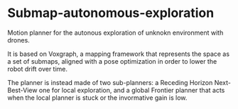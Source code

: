 # Submap-autonomous-exploration

Motion planner for the autonous exploration of unknokn environment with drones. 

It is based on Voxgraph, a mapping framework that represents the space as a set of submaps, aligned with a pose optimization
in order to lower the robot drift over time.

The planner is instead made of two sub-planners: a Receding Horizon Next-Best-View one for local exploration, and a global
Frontier planner that acts when the local planner is stuck or the invormative gain is low.

